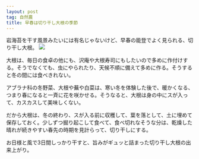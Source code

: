 ```yaml
---
layout: post
tag: 自然農
title: 早春は切り干し大根の季節
---
```


岩海苔を干す風景みたいには有名じゃないけど、早春の能登でよく見られる、切り干し大根。
![](https://kobapan.com/p/_data/i/galleries/sizen-nou/IMG_20200309_091944-sm.jpg)

大根は、毎日の食卓の他にも、沢庵や大根寿司にもしたいので多めに作付けする。そうでなくても、虫にやられたり、天候不順に備えて多めに作る。そうすると冬の間には食べきれない。

アブラナ科の冬野菜、大根や蕪や白菜は、寒い冬を体験した後で、暖かくなる、つまり春になると一斉に花を咲かせる。そうなると、大根は身の中にスが入って、カスカスして美味しくない。

だから大根は、冬の終わり、スが入る前に収穫して、葉を落として、土に埋めて保存しておく。少しずつ掘り起こして食べて、食べ切れなそうな分は、乾燥した晴れが続きやすい春先の時期を見計らって、切り干しにする。

お日様と風で3日間しっかり干すと、旨みがギュッと詰まった切り干し大根の出来上がり。

